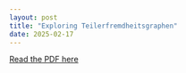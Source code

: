 ```yaml
---
layout: post
title: "Exploring Teilerfremdheitsgraphen"
date: 2025-02-17
---
```


[Read the PDF here](https://hada99.github.io/HadiDahnoun.github.io/pdfs/Forschungsaufgabe_QEL_Dahnoun_70486348.pdf)
